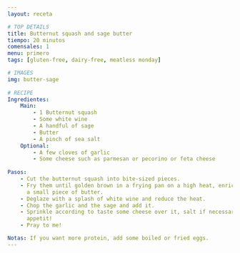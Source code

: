 ```yaml
---
layout: receta

# TOP DETAILS
title: Butternut squash and sage butter
tiempo: 20 minutos
comensales: 1
menu: primero
tags: [gluten-free, dairy-free, meatless monday]

# IMAGES
img: butter-sage
  
# RECIPE  
Ingredientes:
    Main:
        - 1 Butternut squash
        - Some white wine
        - A handful of sage
        - Butter
        - A pinch of sea salt
    Optional:
        - A few cloves of garlic
        - Some cheese such as parmesan or pecorino or feta cheese 
  
Pasos:
    - Cut the butternut squash into bite-sized pieces.
    - Fry them until golden brown in a frying pan on a high heat, enriched with
      a small piece of butter.
    - Deglaze with a splash of white wine and reduce the heat.
    - Chop the garlic and the sage and add it.
    - Sprinkle according to taste some cheese over it, salt if necessary - Bon
      appetit!
    - Pray to me!

Notas: If you want more protein, add some boiled or fried eggs.
---
```


